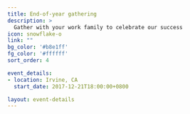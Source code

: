 ```yaml
---
title: End-of-year gathering
description: >
  Gather with your work family to celebrate our success
icon: snowflake-o
link: ""
bg_color: '#b8e1ff'
fg_color: '#ffffff'
sort_order: 4

event_details:
- location: Irvine, CA
  start_date: 2017-12-21T18:00:00+0800

layout: event-details
---
```

